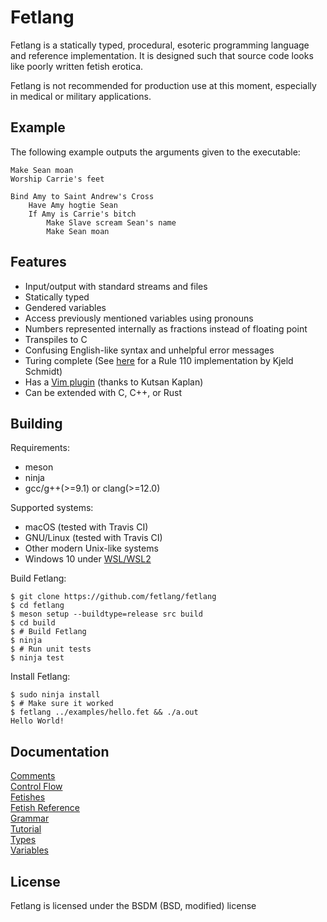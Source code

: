 # Fetlang
Fetlang is a statically typed, procedural, esoteric programming language and
reference implementation. It is designed such that source code looks like
poorly written fetish erotica.  

Fetlang is not recommended for production use at this moment, especially in
medical or military applications.

## Example
The following example outputs the arguments given to the executable:

    Make Sean moan
    Worship Carrie's feet
    
    Bind Amy to Saint Andrew's Cross
        Have Amy hogtie Sean
        If Amy is Carrie's bitch
            Make Slave scream Sean's name
            Make Sean moan


## Features
* Input/output with standard streams and files
* Statically typed
* Gendered variables
* Access previously mentioned variables using pronouns
* Numbers represented internally as fractions instead of floating point
* Transpiles to C
* Confusing English-like syntax and unhelpful error messages
* Turing complete (See [here](https://github.com/KjeldSchmidt/Fetlang_110) for a Rule 110 implementation by Kjeld Schmidt)
* Has a [Vim plugin](https://github.com/kutsan/vim-fetlang) (thanks to Kutsan Kaplan)
* Can be extended with C, C++, or Rust

## Building
Requirements:
* meson
* ninja
* gcc/g++(>=9.1) or clang(>=12.0)

Supported systems:  
* macOS (tested with Travis CI)
* GNU/Linux (tested with Travis CI)
* Other modern Unix-like systems
* Windows 10 under [WSL/WSL2](https://docs.microsoft.com/en-us/windows/wsl/install-win10)

Build Fetlang:  
```shell
$ git clone https://github.com/fetlang/fetlang
$ cd fetlang
$ meson setup --buildtype=release src build
$ cd build
$ # Build Fetlang
$ ninja
$ # Run unit tests
$ ninja test
```

Install Fetlang:  
```shell
$ sudo ninja install
$ # Make sure it worked
$ fetlang ../examples/hello.fet && ./a.out
Hello World!
```

## Documentation
[Comments](docs/comments.md)  
[Control Flow](docs/control%20flow.md)  
[Fetishes](docs/fetishes.md)  
[Fetish Reference](docs/reference.md)  
[Grammar](docs/grammar.md)  
[Tutorial](docs/tutorial.md)  
[Types](docs/types.md)  
[Variables](docs/variables.md)  

## License
Fetlang is licensed under the BSDM (BSD, modified) license
